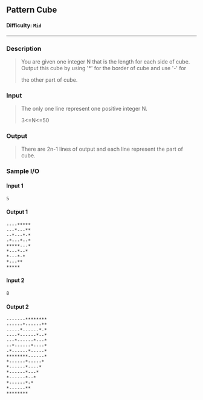 ##  Pattern Cube      

#### Difficulty: `Mid`

- - -

### Description

> You are given one integer N that is the length for each side of cube. Output this cube by using '*' for the border of cube and use '-' for
>
> the other part of cube.

### Input

>The only one line represent one positive integer N.
>
>3<=N<=50

### Output

>  There are 2n-1 lines of output and each line represent the part of cube. 

### Sample I/O

#### Input 1

```
5
```

#### Output 1

```
----*****
---*---**
--*---*-*
-*---*--*
*****---*
*---*--*
*---*-*
*---**
*****
```



#### Input 2

```
8
```

#### Output 2

```
-------********
------*------**
-----*------*-*
----*------*--*
---*------*---*
--*------*----*
-*------*-----*
********------*
*------*-----*
*------*----*
*------*---*
*------*--*
*------*-*
*------**
********
```

